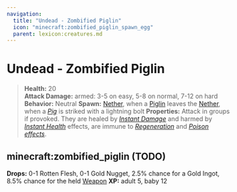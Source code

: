 ```yaml
---
navigation:
  title: "Undead - Zombified Piglin"
  icon: "minecraft:zombified_piglin_spawn_egg"
  parent: lexicon:creatures.md
---
```


# Undead - Zombified Piglin

> __Health:__ 20     
> __Attack Damage:__ 
armed: 3-5 on easy, 5-8 on normal, 7-12 on hard 
> __Behavior:__ Neutral 
> __Spawn:__ [Nether](../world/dimensions.md#nether), when a [Piglin](./monster-piglin.md) leaves the [Nether](../world/dimensions.md#nether), when a [*Pig*](./animal-pig.md) is striked with a lightning bolt 
> __Properties:__ 
Attack in groups if provoked. They are healed by [*Instant Damage*](../brewing/effects.md#instant_damage) and harmed by [*Instant Health*](../brewing/effects.md#instant_health) effects, are immune to [*Regeneration*](../brewing/effects.md#regeneration) and [*Poison effects*](../brewing/effects.md#poison).

## minecraft:zombified_piglin (TODO)

<GameScene zoom={4}>
  <Entity id="minecraft:zombified_piglin" />
</GameScene>

__Drops:__ 0-1 Rotten Flesh, 0-1 Gold Nugget, 2.5% chance for a Gold Ingot, 8.5% chance for the held [Weapon](../combat/weapons.md)  __XP:__ adult 5, baby 12

